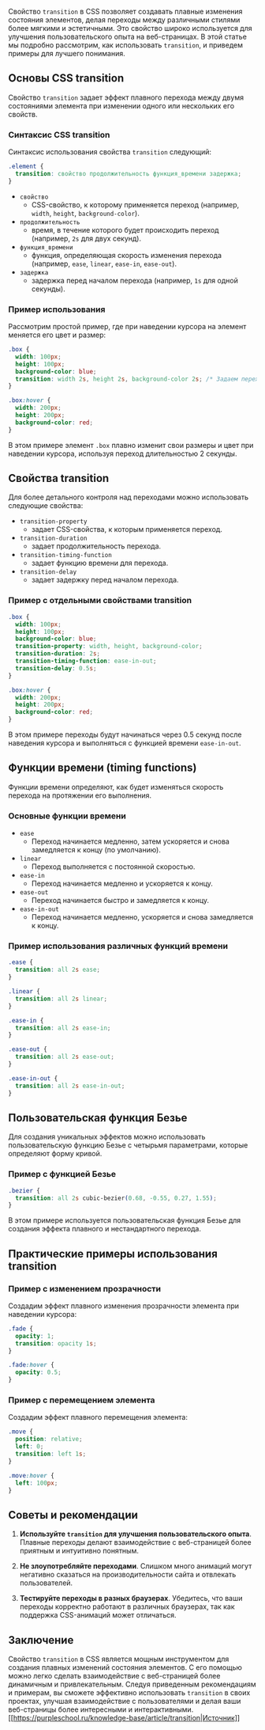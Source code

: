 
Свойство `transition` в CSS позволяет создавать плавные изменения состояния элементов, делая переходы между различными стилями более мягкими и эстетичными. Это свойство широко используется для улучшения пользовательского опыта на веб-страницах. В этой статье мы подробно рассмотрим, как использовать `transition`, и приведем примеры для лучшего понимания.

## Основы CSS transition

Свойство `transition` задает эффект плавного перехода между двумя состояниями элемента при изменении одного или нескольких его свойств.

### Синтаксис CSS transition

Синтаксис использования свойства `transition` следующий:

```css
.element {
  transition: свойство продолжительность функция_времени задержка;
}
```

- `свойство` 
    - CSS-свойство, к которому применяется переход (например, `width`, `height`, `background-color`).
- `продолжительность` 
    - время, в течение которого будет происходить переход (например, `2s` для двух секунд).
- `функция_времени` 
    - функция, определяющая скорость изменения перехода (например, `ease`, `linear`, `ease-in`, `ease-out`).
- `задержка` 
    - задержка перед началом перехода (например, `1s` для одной секунды).

### Пример использования

Рассмотрим простой пример, где при наведении курсора на элемент меняется его цвет и размер:

```css
.box {
  width: 100px;
  height: 100px;
  background-color: blue;
  transition: width 2s, height 2s, background-color 2s; /* Задаем переход для нескольких свойств */
}

.box:hover {
  width: 200px;
  height: 200px;
  background-color: red;
}
```

В этом примере элемент `.box` плавно изменит свои размеры и цвет при наведении курсора, используя переход длительностью 2 секунды.

## Свойства transition

Для более детального контроля над переходами можно использовать следующие свойства:

- `transition-property` 
    - задает CSS-свойства, к которым применяется переход.
- `transition-duration` 
    - задает продолжительность перехода.
- `transition-timing-function` 
    - задает функцию времени для перехода.
- `transition-delay` 
    - задает задержку перед началом перехода.

### Пример с отдельными свойствами transition

```css
.box {
  width: 100px;
  height: 100px;
  background-color: blue;
  transition-property: width, height, background-color;
  transition-duration: 2s;
  transition-timing-function: ease-in-out;
  transition-delay: 0.5s;
}

.box:hover {
  width: 200px;
  height: 200px;
  background-color: red;
}
```

В этом примере переходы будут начинаться через 0.5 секунд после наведения курсора и выполняться с функцией времени `ease-in-out`.

## Функции времени (timing functions)

Функции времени определяют, как будет изменяться скорость перехода на протяжении его выполнения.

### Основные функции времени

- `ease` 
    - Переход начинается медленно, затем ускоряется и снова замедляется к концу (по умолчанию).
- `linear` 
    - Переход выполняется с постоянной скоростью.
- `ease-in` 
    - Переход начинается медленно и ускоряется к концу.
- `ease-out` 
    - Переход начинается быстро и замедляется к концу.
- `ease-in-out` 
    - Переход начинается медленно, ускоряется и снова замедляется к концу.

### Пример использования различных функций времени

```css
.ease {
  transition: all 2s ease;
}

.linear {
  transition: all 2s linear;
}

.ease-in {
  transition: all 2s ease-in;
}

.ease-out {
  transition: all 2s ease-out;
}

.ease-in-out {
  transition: all 2s ease-in-out;
}
```

## Пользовательская функция Безье

Для создания уникальных эффектов можно использовать пользовательскую функцию Безье с четырьмя параметрами, которые определяют форму кривой.

### Пример с функцией Безье

```css
.bezier {
  transition: all 2s cubic-bezier(0.68, -0.55, 0.27, 1.55);
}
```

В этом примере используется пользовательская функция Безье для создания эффекта плавного и нестандартного перехода.

## Практические примеры использования transition

### Пример с изменением прозрачности

Создадим эффект плавного изменения прозрачности элемента при наведении курсора:

```css
.fade {
  opacity: 1;
  transition: opacity 1s;
}

.fade:hover {
  opacity: 0.5;
}
```

### Пример с перемещением элемента

Создадим эффект плавного перемещения элемента:

```css
.move {
  position: relative;
  left: 0;
  transition: left 1s;
}

.move:hover {
  left: 100px;
}
```

## Советы и рекомендации

1. **Используйте `transition` для улучшения пользовательского опыта**. Плавные переходы делают взаимодействие с веб-страницей более приятным и интуитивно понятным.
    
2. **Не злоупотребляйте переходами**. Слишком много анимаций могут негативно сказаться на производительности сайта и отвлекать пользователей.
    
3. **Тестируйте переходы в разных браузерах**. Убедитесь, что ваши переходы корректно работают в различных браузерах, так как поддержка CSS-анимаций может отличаться.
    

## Заключение

Свойство `transition` в CSS является мощным инструментом для создания плавных изменений состояния элементов. С его помощью можно легко сделать взаимодействие с веб-страницей более динамичным и привлекательным. Следуя приведенным рекомендациям и примерам, вы сможете эффективно использовать `transition` в своих проектах, улучшая взаимодействие с пользователями и делая ваши веб-страницы более интересными и интерактивными.
[[https://purpleschool.ru/knowledge-base/article/transition|Источник]]